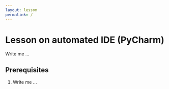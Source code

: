 ```yaml
---
layout: lesson
permalink: /
---
```


# Lesson on automated IDE (PyCharm)

Write me ...


## Prerequisites

1. Write me ...
